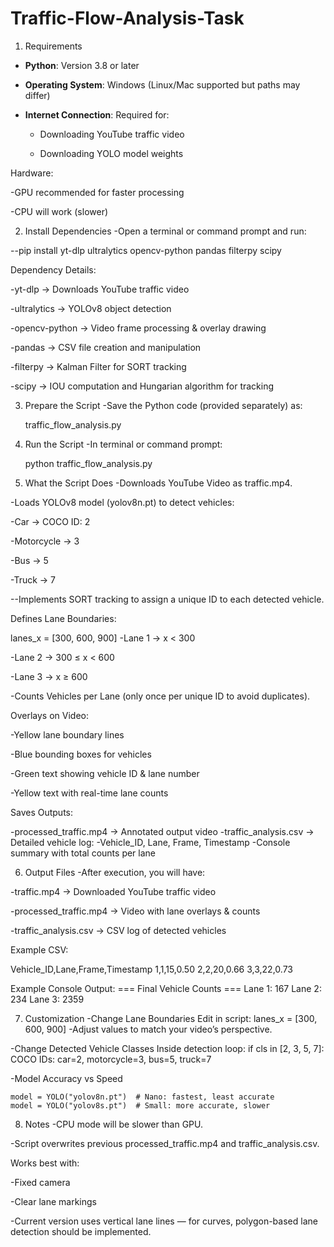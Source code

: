# Traffic-Flow-Analysis-Task

1. Requirements
- **Python**: Version 3.8 or later

- **Operating System**: Windows (Linux/Mac supported but paths may differ)

- **Internet Connection**: Required for:

    - Downloading YouTube traffic video

    - Downloading YOLO model weights

Hardware:

-GPU recommended for faster processing

-CPU will work (slower)

2. Install Dependencies
-Open a terminal or command prompt and run:

--pip install yt-dlp ultralytics opencv-python pandas filterpy scipy

Dependency Details:

-yt-dlp → Downloads YouTube traffic video

-ultralytics → YOLOv8 object detection

-opencv-python → Video frame processing & overlay drawing

-pandas → CSV file creation and manipulation

-filterpy → Kalman Filter for SORT tracking

-scipy → IOU computation and Hungarian algorithm for tracking

3. Prepare the Script
-Save the Python code (provided separately) as:

    traffic_flow_analysis.py

4. Run the Script
-In terminal or command prompt:

    python traffic_flow_analysis.py

5. What the Script Does
-Downloads YouTube Video as traffic.mp4.

-Loads YOLOv8 model (yolov8n.pt) to detect vehicles:

-Car → COCO ID: 2

-Motorcycle → 3

-Bus → 5

-Truck → 7

--Implements SORT tracking to assign a unique ID to each detected vehicle.

Defines Lane Boundaries:

lanes_x = [300, 600, 900]
-Lane 1 → x < 300

-Lane 2 → 300 ≤ x < 600

-Lane 3 → x ≥ 600

-Counts Vehicles per Lane (only once per unique ID to avoid duplicates).

Overlays on Video:

-Yellow lane boundary lines

-Blue bounding boxes for vehicles

-Green text showing vehicle ID & lane number

-Yellow text with real-time lane counts

Saves Outputs:

-processed_traffic.mp4 → Annotated output video
-traffic_analysis.csv → Detailed vehicle log:
-Vehicle_ID, Lane, Frame, Timestamp
-Console summary with total counts per lane

6. Output Files
-After execution, you will have:

-traffic.mp4 → Downloaded YouTube traffic video

-processed_traffic.mp4 → Video with lane overlays & counts

-traffic_analysis.csv → CSV log of detected vehicles

  Example CSV:

  Vehicle_ID,Lane,Frame,Timestamp
1,1,15,0.50
2,2,20,0.66
3,3,22,0.73

  Example Console Output:
=== Final Vehicle Counts ===
Lane 1: 167
Lane 2: 234
Lane 3: 2359

7. Customization
-Change Lane Boundaries
   Edit in script:
      lanes_x = [300, 600, 900]
-Adjust values to match your video’s perspective.

-Change Detected Vehicle Classes
   Inside detection loop:
       if cls in [2, 3, 5, 7]:
       COCO IDs: car=2, motorcycle=3, bus=5, truck=7

-Model Accuracy vs Speed

    model = YOLO("yolov8n.pt")  # Nano: fastest, least accurate
    model = YOLO("yolov8s.pt")  # Small: more accurate, slower

8. Notes
-CPU mode will be slower than GPU.

-Script overwrites previous processed_traffic.mp4 and traffic_analysis.csv.

Works best with:

-Fixed camera

-Clear lane markings

-Current version uses vertical lane lines — for curves, polygon-based lane detection should be implemented.
